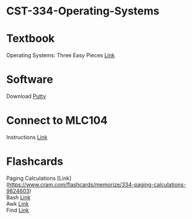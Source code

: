 # CST-334-Operating-Systems

# Textbook    
Operating Systems: Three Easy Pieces [Link](http://pages.cs.wisc.edu/~remzi/OSTEP/)    

# Software    
Download [Putty](https://www.chiark.greenend.org.uk/~sgtatham/putty/latest.html)  

# Connect to MLC104
Instructions [Link](https://docs.google.com/document/d/17uspMTf83RB1kk-rL_tSFD04K2eqBdM6ih7NglJKCjQ/edit)      

# Flashcards    
Paging Calculations [Link] (https://www.cram.com/flashcards/memorize/334-paging-calculations-9824603)     
Bash [Link](https://www.cram.com/flashcards/memorize/bash-practice-6518378)    
Awk [Link](https://www.cram.com/flashcards/memorize/awk-334-6529711)    
Find [Link](https://www.cram.com/flashcards/memorize/334-find-10292234)    